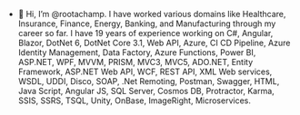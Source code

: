 - 👋 Hi, I’m @rootachamp.
  I have worked various domains like Healthcare, Insurance, Finance, Energy, Banking, and Manufacturing through my career so far.
I have 19 years of experience working on C#, Angular, Blazor, DotNet 6, DotNet Core 3.1, Web API, Azure, CI CD Pipeline, Azure Identity Management, Data Factory, Azure Functions, Power BI, ASP.NET, WPF, MVVM, PRISM, MVC3, MVC5, ADO.NET, Entity Framework, ASP.NET Web API, WCF, REST API, XML Web services, WSDL, UDDI, Disco, SOAP, .Net Remoting, Postman, Swagger, HTML, Java Script, Angular JS, SQL Server, Cosmos DB, Protractor, Karma, SSIS, SSRS, TSQL, Unity, OnBase, ImageRight, Microservices.
